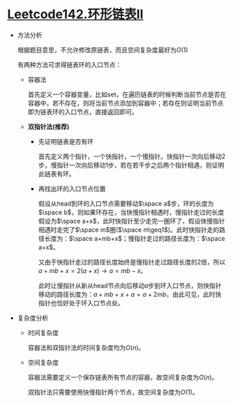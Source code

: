 # [Leetcode142.环形链表II](<https://leetcode-cn.com/problems/linked-list-cycle-ii/>)

- 方法分析

  根据题目意思，不允许修改原链表，而且空间复杂度最好为$O(1)$

  有两种方法可求得链表环的入口节点：

  - 容器法

    首先定义一个容器变量，比如set，在遍历链表的时候判断当前节点是否在容器中，若不存在，则将当前节点添加到容器中；若存在则证明当前节点即为链表环的入口节点，直接返回即可。

  - **双指针法(推荐)**

    - 先证明链表是否有环

      首先定义两个指针，一个快指针，一个慢指针。快指针一次向后移动2步，慢指针一次向后移动1步，若在若干步之后两个指针相遇，则证明此链表有环。

    - 再找出环的入口节点位置

      假设从head到环的入口节点需要移动$\space a$步，环的长度为$\space b$，则如果环存在，当快慢指针相遇时，慢指针走过的长度假设为$\space a+x$，此时快指针至少走完一圈环了，假设快慢指针相遇时走完了$\space m$圈($\space m\geq1$)。此时快指针走的路径长度为：$\space a+mb+x$；慢指针走过的路径长度为：$\space a+x$。

      又由于快指针走过的路径长度始终是慢指针走过路径长度的2倍，所以$a+mb+x=2(a+x) \rightarrow a=mb-x$。

      此时让慢指针从新从head节点向后移动$a$步到环入口节点，则快指针移动的路径长度为：$a+mb+x+a=a+2mb$，由此可见，此时快指针也恰好处于环入口节点处。

- 复杂度分析

  - 时间复杂度

    容器法和双指针法的时间复杂度均为$O(n)$。

  - 空间复杂度

    容器法需要定义一个保存链表所有节点的容器，故空间复杂度为$O(n)$。

    双指针法只需要使用快慢指针两个节点，故空间复杂度为$O(1)​$。
